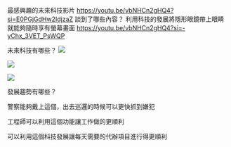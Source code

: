 最感興趣的未來科技影片
https://youtu.be/vbNHCn2gHQ4?si=E0PGjGdHw2IdjzaZ
談到了哪些內容？
利用科技的發展將隱形眼鏡帶上眼睛就能夠隨時享有螢幕畫面
https://youtu.be/vbNHCn2gHQ4?si=-yChx_3VET_PsWQP

未來科技有哪些？
![](https://s3-ap-northeast-1.amazonaws.com/g0v-hackmd-images/uploads/upload_211a521573a6b7f6b1db522fd37e6283.png)

![](https://s3-ap-northeast-1.amazonaws.com/g0v-hackmd-images/uploads/upload_8c131997230fd2573ad7c2c951728ddd.png)

![](https://s3-ap-northeast-1.amazonaws.com/g0v-hackmd-images/uploads/upload_841a146f0e9ae8764303e050114fd70d.png)

發展趨勢有哪些？

警察能夠戴上這個，出去巡邏的時候可以更快抓到嫌犯

工程師可以利用這個功能讓工作做的更順利

可以利用這個科技發展讓每天需要的代辦項目進行得更順利